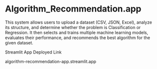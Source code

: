 # Algorithm_Recommendation.app
This system allows users to upload a dataset (CSV, JSON, Excel), analyze its structure, and determine whether the problem is Classification or Regression. It then selects and trains multiple machine learning models, evaluates their performance, and recommends the best algorithm for the given dataset. 

Streamlit App Deployed Link

algorithm-recommendation-app.streamlit.app
